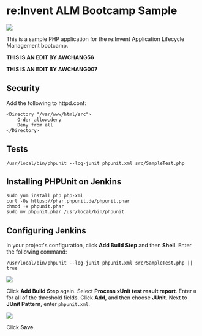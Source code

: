 # re:Invent ALM Bootcamp Sample

![](https://s3.amazonaws.com/devops-bootcamp/img/alm-demo.png)

This is a sample PHP application for the re:Invent Application
Lifecycle Management bootcamp.

**THIS IS AN EDIT BY AWCHANG56**

**THIS IS AN EDIT BY AWCHANG007**

## Security
Add the following to httpd.conf:

    <Directory "/var/www/html/src">
        Order allow,deny
        Deny from all
    </Directory>

## Tests

    /usr/local/bin/phpunit --log-junit phpunit.xml src/SampleTest.php

## Installing PHPUnit on Jenkins

    sudo yum install php php-xml
    curl -Os https://phar.phpunit.de/phpunit.phar
    chmod +x phpunit.phar
    sudo mv phpunit.phar /usr/local/bin/phpunit

## Configuring Jenkins

In your project's configuration, click **Add Build Step** and then
**Shell**. Enter the following command:

    /usr/local/bin/phpunit --log-junit phpunit.xml src/SampleTest.php || true

![](https://s3.amazonaws.com/devops-bootcamp/img/build-01.png)

Click **Add Build Step** again. Select **Process xUnit test result
report**. Enter `0` for all of the threshold fields. Click **Add**,
and then choose **JUnit**. Next to **JUnit Pattern**, enter
`phpunit.xml`.

![](https://s3.amazonaws.com/devops-bootcamp/img/build-02.png)

Click **Save**.
